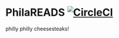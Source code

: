 # PhilaREADS [![CircleCI](https://circleci.com/gh/hack4impact-uiuc/philareads.svg?style=svg)](https://circleci.com/gh/hack4impact-uiuc/philareads)
philly philly cheesesteaks!
